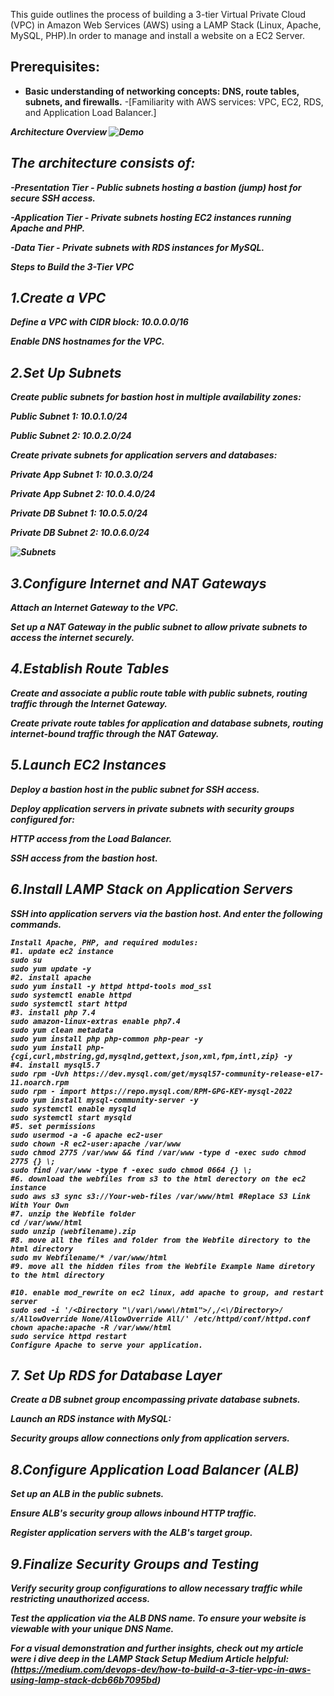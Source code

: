This guide outlines the process of building a 3-tier Virtual Private Cloud (VPC) in Amazon Web Services (AWS) using a LAMP Stack (Linux, Apache, MySQL, PHP).In order to manage and install a website on a EC2 Server. 

<h2> Prerequisites:</h2>

- <b>Basic understanding of networking concepts: DNS, route tables, subnets, and firewalls.</b>
-[Familiarity with AWS services: VPC, EC2, RDS, and Application Load Balancer.]<b><i>

Architecture Overview
![Demo](https://miro.medium.com/v2/resize:fit:1400/format:webp/1*5EtHb4fY-L2S7hsD9yuUzA.png)


<h2> The architecture consists of:</h2>

-<b>Presentation Tier - Public subnets hosting a bastion (jump) host for secure SSH access.</b>

-<b>Application Tier - Private subnets hosting EC2 instances running Apache and PHP.</b>

-<b>Data Tier - Private subnets with RDS instances for MySQL.</b>

Steps to Build the 3-Tier VPC

 <h2>1.Create a VPC</h2>

Define a VPC with CIDR block: 10.0.0.0/16

Enable DNS hostnames for the VPC.

<h2> 2.Set Up Subnets</h2>

Create public subnets for bastion host in multiple availability zones:

Public Subnet 1: 10.0.1.0/24

Public Subnet 2: 10.0.2.0/24

Create private subnets for application servers and databases:

Private App Subnet 1: 10.0.3.0/24

Private App Subnet 2: 10.0.4.0/24

Private DB Subnet 1: 10.0.5.0/24

Private DB Subnet 2: 10.0.6.0/24

![Subnets](https://miro.medium.com/v2/resize:fit:1400/format:webp/1*aZOiS32lrN2F53PSKB3oDg.png)

<h2>3.Configure Internet and NAT Gateways</h2>

Attach an Internet Gateway to the VPC.

Set up a NAT Gateway in the public subnet to allow private subnets to access the internet securely.

<h2> 4.Establish Route Tables</h2>

Create and associate a public route table with public subnets, routing traffic through the Internet Gateway.

Create private route tables for application and database subnets, routing internet-bound traffic through the NAT Gateway.

<h2> 5.Launch EC2 Instances</h2>

Deploy a bastion host in the public subnet for SSH access.

Deploy application servers in private subnets with security groups configured for:

HTTP access from the Load Balancer.

SSH access from the bastion host.

<h2> 6.Install LAMP Stack on Application Servers</h2>

SSH into application servers via the bastion host. And enter the following commands. 
```
Install Apache, PHP, and required modules:
#1. update ec2 instance
sudo su
sudo yum update -y
#2. install apache 
sudo yum install -y httpd httpd-tools mod_ssl
sudo systemctl enable httpd 
sudo systemctl start httpd
#3. install php 7.4
sudo amazon-linux-extras enable php7.4
sudo yum clean metadata
sudo yum install php php-common php-pear -y
sudo yum install php-{cgi,curl,mbstring,gd,mysqlnd,gettext,json,xml,fpm,intl,zip} -y
#4. install mysql5.7
sudo rpm -Uvh https://dev.mysql.com/get/mysql57-community-release-el7-11.noarch.rpm
sudo rpm - import https://repo.mysql.com/RPM-GPG-KEY-mysql-2022
sudo yum install mysql-community-server -y
sudo systemctl enable mysqld
sudo systemctl start mysqld
#5. set permissions
sudo usermod -a -G apache ec2-user
sudo chown -R ec2-user:apache /var/www
sudo chmod 2775 /var/www && find /var/www -type d -exec sudo chmod 2775 {} \;
sudo find /var/www -type f -exec sudo chmod 0664 {} \;
#6. download the webfiles from s3 to the html derectory on the ec2 instance
sudo aws s3 sync s3://Your-web-files /var/www/html #Replace S3 Link With Your Own 
#7. unzip the Webfile folder
cd /var/www/html
sudo unzip (webfilename).zip
#8. move all the files and folder from the Webfile directory to the html directory
sudo mv Webfilename/* /var/www/html
#9. move all the hidden files from the Webfile Example Name diretory to the html directory

#10. enable mod_rewrite on ec2 linux, add apache to group, and restart server
sudo sed -i '/<Directory "\/var\/www\/html">/,/<\/Directory>/ s/AllowOverride None/AllowOverride All/' /etc/httpd/conf/httpd.conf
chown apache:apache -R /var/www/html 
sudo service httpd restart
Configure Apache to serve your application.
```
<h2>7. Set Up RDS for Database Layer</h2>

Create a DB subnet group encompassing private database subnets.

Launch an RDS instance with MySQL:

Security groups allow connections only from application servers.

 <h2>8.Configure Application Load Balancer (ALB)</h2>

Set up an ALB in the public subnets.

Ensure ALB's security group allows inbound HTTP traffic.

Register application servers with the ALB's target group.

 <h2>9.Finalize Security Groups and Testing</h2>

Verify security group configurations to allow necessary traffic while restricting unauthorized access.

Test the application via the ALB DNS name. To ensure your website is viewable with your unique DNS Name.  


For a visual demonstration and further insights, check out my article were i dive deep in the LAMP Stack Setup Medium Article helpful:(https://medium.com/devops-dev/how-to-build-a-3-tier-vpc-in-aws-using-lamp-stack-dcb66b7095bd)


